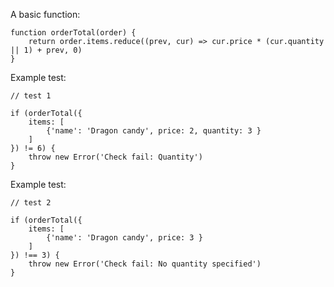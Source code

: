 A basic function: 

    function orderTotal(order) {
        return order.items.reduce((prev, cur) => cur.price * (cur.quantity || 1) + prev, 0)
    }

Example test:

    // test 1

    if (orderTotal({
        items: [
            {'name': 'Dragon candy', price: 2, quantity: 3 }
        ]
    }) != 6) {
        throw new Error('Check fail: Quantity')
    }

Example test:

    // test 2

    if (orderTotal({
        items: [
            {'name': 'Dragon candy', price: 3 }
        ]
    }) !== 3) {
        throw new Error('Check fail: No quantity specified')
    }
